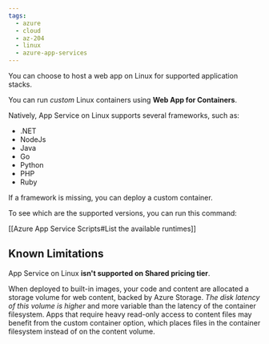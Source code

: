 ```yaml
---
tags:
  - azure
  - cloud
  - az-204
  - linux
  - azure-app-services
---
```


You can choose to host a web app on Linux for supported application stacks.

You can run _custom_ Linux containers using **Web App for Containers**.

Natively, App Service on Linux supports several frameworks, such as:

- .NET
- NodeJs
- Java
- Go
- Python
- PHP
- Ruby

If a framework is missing, you can deploy a custom container.

To see which are the supported versions, you can run this command:

[[Azure App Service Scripts#List the available runtimes]]

## Known Limitations

App Service on Linux **isn't supported on Shared pricing tier**.

When deployed to built-in images, your code and content are allocated a storage volume for web content, backed by Azure Storage. _The disk latency of this volume is higher_ and more variable than the latency of the container filesystem. Apps that require heavy read-only access to content files may benefit from the custom container option, which places files in the container filesystem instead of on the content volume.
